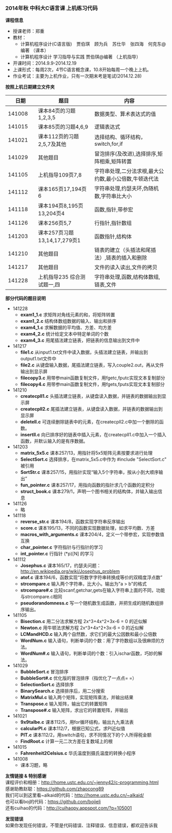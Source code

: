 ### 2014年秋 中科大C语言课 上机练习代码  

**课程信息**  
- 授课老师：郑重  
- 教材：  
  - 计算机程序设计(C语言版)　贾伯琪　顾为兵　苏仕华　张四海　何克东@编著 （课本）  
  - 计算机程序设计 学习指导与实践  贾伯琪@编著 （上机指导）  
- 开课时间：2014.9.9-2014.12.19  
- 上课形式：每周2次，4节C语言概念课，10.8开始每周一个晚上上机。  
- 作业考试：主要为上机作业，只有一次期末考是笔试(2014.12.28)  


**按照上机日期建立文件夹**  

日期    |               题目              |           内容
--------|---------------------------------|-----------------------------------  
141008　| 课本84页的习题1,2,3,5           | 数据类型、算术表达式的值  
141015  | 课本85页的习题4,6,9             | 逻辑表达式  
141021  | 课本112页的习题2,5,7及其他      | 选择结构、循环结构，switch,for,if  
141029  | 其他题目                        | 冒泡排序(及改进),选择排序,矩阵相乘,矩阵转置  
141105  | 上机指导109页7,8                | 字符串处理,二分法求根,最大公约数,最小公倍数,牛顿迭代法  
141112  | 课本165页17,194页6              | 字符串处理,约瑟夫环,伪随机数,字符串比大小  
141118  | 课本194页8,195页13,204页4       | 函数,指针,带参宏  
141126  | 课本256页5,7                    | 行指针,指针数组  
141203  | 课本257页习题13,14,17,279页1    | 函数指针,结构体  
141210  | 其他题目                        | 链表的建立（头插法和尾插法）,链表的插入和删除  
141217  | 其他题目                        | 文件的读入读出,文件的拷贝  
141228  | 上机指导235 综合测试题一,四     | 字符串处理,函数,结构体数组,链表,文件    


**部分代码的题目说明**  
- 141228  
  - **exam1_1.c** 求矩阵对角线元素的和，将矩阵转置  
  - **exam1_2.c** 结构体数组数据的输入、输出和排序  
  - **exam4_1.c** 求解数据的平均值、方差、均方差  
  - **exam4_2.c** 统计给定文本中特定单词的个数  
  - **exam4_3.c** 用尾插法建立链表，把链表的信息输出到文件中  
- 141217  
  - **file1.c** 从input1.txt文件中读入数据，头插法建立链表，并输出到output1.txt文件中  
  - **file2.c** 从键盘输入数据，尾插法建立链表，写入couple2.out，再从文件输出到显示屏  
  - **filecopy3.c** 用带参main函数复制文件，用fgetc,fputc实现文本复制部分  
  - **filecopy4.c** 用带参main函数复制文件，用fgets,fputs实现文本复制部分  
- 141210  
  - **createcpll1.c** 头插法建立链表，从键盘读入数据，并链表的数据输出到显示屏      
  - **createcpll2.c** 尾插法建立链表，从键盘读入数据，并链表的数据输出到显示屏   
  - **deletell.c** 可连续删除链表中的元素，在createcpll2.c中加一个删除的函数。  
  - **insertll.c** 向已排序好的链表中插入元素，在createcpll1.c中加入一个插入函数，并默认输入的是有序数据。  
- 141203  
  - **matrix_5x5.c** 课本257/13，用指针将5x5矩阵元素按要求进行处理  
  - **SelectSort.c** 选择排序，在matrix_5x5.c中作为 #include "SelectSort.c" 被引用  
  - **SortStr.c** 课本257/15，用指针实现“输入5个字符串，按从小到大顺序输出”  
  - **fun_pointer.c** 课本257/17，用指向函数的指针求几个函数的定积分  
  - **struct_book.c** 课本279/1，声明一个图书相关的结构体，并输入输出信息  
- 141126 
  - 略    
- 141118  
  - **reverse_str.c** 课本194/8，函数实现字符串反序输出  
  - **score.c** 课本195/13，不同的函数实现数据处理，如求平均数、方差  
  - **macros_with_arguments.c** 课本204/4，定义一个带参宏，实现参数值互换  
  - **char_pointer.c** 字符指针与行指针的学习  
  - **int_pointer.c** 行指针 (*p)[N] 的学习  
- 141112  
  - **Josephus.c** 课本165/17，约瑟夫问题：http://en.wikipedia.org/wiki/Josephus_problem  
  - **atof.c** 课本194/6，函数实现“将数字字符串转换成等价的双精度浮点数”  
  - **strcompare.c** 输入两个字符串，比大小。输出为"a > b"的格式  
  - **strcompare#.c** 比较scanf,getchar,gets在输入字符串上面的不同，功能与strcompare.c相同  
  - **pseudorandomness.c** 写一个随机数生成函数，并把生成的随机数组排序输出。  
- 141105  
  - **Bisection.c** 用二分法求解方程 2x^3+4x^2+3x-6 = 0 的近似解  
  - **Newton.c** 用牛顿法求解方程 2x^3+4x^2+3x-6 = 0 的近似解  
  - **LCMandHCD.c** 输入两个自然数，求它们的最大公因数和最小公倍数  
  - **WordNum.c** 输入语句，判断单词的个数：用了字符数组以及很麻烦的方法。  
  - **WordNum#.c** 输入语句，判断单词的个数：引入ischar函数，巧妙的解法。  
- 141029  
  - **BubbleSort.c** 冒泡排序  
  - **BubbleSort#.c** 优化版的冒泡排序（指优化了一点点= =）  
  - **SelectionSort.c** 选择排序  
  - **BinarySearch.c** 选择排序后，用二分搜索  
  - **MatrixMul.c** 输入两个矩阵，实现矩阵乘法，并输出结果  
  - **Transpose.c** 输入矩阵，输出它的转置矩阵  
  - **Transpose#.c** 输入矩阵，求出它的转置矩阵，并输出  
- 141021
  - **9x9talbe.c** 课本112/5，用for循环结构，输出九九乘法表  
  - **calcularPI.c** 课本112/7，根据已知公式，求PI近似值  
  - **PIT.c** 课本112/2，用switch语句，求不同情况下的个人所得税金额  
  - **FindRoot.c** 计算一元二次方差在复数域上的根  
- 141015 
  - **Fahrenheit2Celsius.c** 华氏温度到摄氏温度的转换小程序  
- 141008  
  - 课本习题，略

   
**友情链接 & 特别感谢**  
课程评价和相册：http://home.ustc.edu.cn/~jenny42/c-programming.html  
感谢助教赵聪：https://github.com/zhaocong89  
我们可以到这里看~alkaid的代码：http://home.ustc.edu.cn/~alkaid/  
也可以看boj的代码：https://github.com/bojieli  
还有cuihao的代码：http://cuihaopy.appspot.com/?p=105001  


**发现错误**  
如果你发现任何错误，不管是代码错误、注释错误、信息错误，都欢迎告诉我
<!--
这份markdown大概花了整整两个半天的时间来写，顺便也把自己的上机代码大体看了一遍。  
发现之前很多文件命名不合理，如用特殊字符，  
然后注释里有很多英文语法错误...哭晕  
-->
